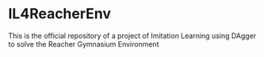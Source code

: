 # IL4ReacherEnv
This is the official repository of a project of Imitation Learning using DAgger to solve the Reacher Gymnasium Environment
